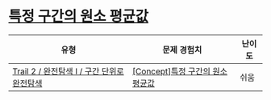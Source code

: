 # [특정 구간의 원소 평균값](https://www.codetree.ai/trails/complete/curated-cards/intro-elemental-mean-value-for-a-particular-interval)

|유형|문제 경험치|난이도|
|---|---|---|
|[Trail 2 / 완전탐색 I / 구간 단위로 완전탐색](https://www.codetree.ai/trail-info/novice-mid/)|[[Concept]특정 구간의 원소 평균값](https://www.codetree.ai/trails/complete/curated-cards/intro-elemental-mean-value-for-a-particular-interval/)|쉬움|

